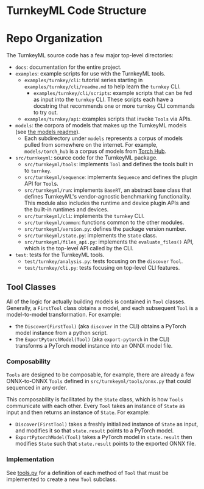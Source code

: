 # TurnkeyML Code Structure

# Repo Organization

The TurnkeyML source code has a few major top-level directories:
- `docs`: documentation for the entire project.
- `examples`: example scripts for use with the TurnkeyML tools.
  - `examples/turnkey/cli`: tutorial series starting in `examples/turnkey/cli/readme.md` to help learn the `turnkey` CLI.
    - `examples/turnkey/cli/scripts`: example scripts that can be fed as input into the `turnkey` CLI. These scripts each have a docstring that recommends one or more `turnkey` CLI commands to try out.
  - `examples/turnkey/api`: examples scripts that invoke `Tools` via APIs.
- `models`: the corpora of models that makes up the TurnkeyML models (see [the models readme](https://github.com/onnx/turnkeyml/blob/main/models/readme.md)).
  - Each subdirectory under `models` represents a corpus of models pulled from somewhere on the internet. For example, `models/torch_hub` is a corpus of models from [Torch Hub](https://github.com/pytorch/hub).
- `src/turnkeyml`: source code for the TurnkeyML package.
  - `src/turnkeyml/tools`: implements `Tool` and defines the tools built in to `turnkey`.
  - `src/turnkeyml/sequence`: implements `Sequence` and defines the plugin API for `Tool`s.
  - `src/turnkeyml/run`: implements `BaseRT`, an abstract base class that defines TurnkeyML's vendor-agnostic benchmarking functionality. This module also includes the runtime and device plugin APIs and the built-in runtimes and devices.
  - `src/turnkeyml/cli`: implements the `turnkey` CLI.
  - `src/turnkeyml/common`: functions common to the other modules.
  - `src/turnkeyml/version.py`: defines the package version number.
  - `src/turnkeyml/state.py`: implements the `State` class.
  - `src/turnkeyml/files_api.py`: implements the `evaluate_files()` API, which is the top-level API called by the CLI.
- `test`: tests for the TurnkeyML tools.
  - `test/turnkey/analysis.py`: tests focusing on the `discover` `Tool`.
  - `test/turnkey/cli.py`: tests focusing on top-level CLI features.

## Tool Classes

All of the logic for actually building models is contained in `Tool` classes. Generally, a `FirstTool` class obtains a model, and each subsequent `Tool` is a model-to-model transformation. For example:
- the `Discover(FirstTool)` (aka `discover` in the CLI) obtains a PyTorch model instance from a python script.
- the `ExportPytorchModel(Tool)` (aka `export-pytorch` in the CLI) transforms a PyTorch model instance into an ONNX model file.

### Composability

`Tools` are designed to be composable, for example, there are already a few ONNX-to-ONNX `Tools` defined in `src/turnkeyml/tools/onnx.py` that could sequenced in any order.

This composability is facilitated by the `State` class, which is how `Tools` communicate with each other. Every `Tool` takes an instance of `State` as input and then returns an instance of `State`. For example:
- `Discover(FirstTool)` takes a freshly initialized instance of `State` as input, and modifies it so that `state.result` points to a PyTorch model.
- `ExportPytorchModel(Tool)` takes a PyTorch model in `state.result` then modifies `State` such that `state.result` points to the exported ONNX file.

### Implementation

See [tools.py](https://github.com/onnx/turnkeyml/blob/main/src/turnkeyml/tools/tool.py) for a definition of each method of `Tool` that must be implemented to create a new `Tool` subclass.
